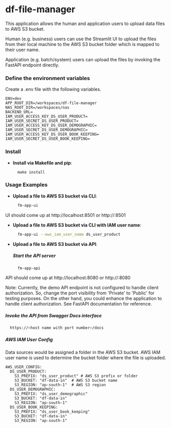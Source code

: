 # df-file-manager

This application allows the human and application users to upload data files to AWS S3 bucket. 

Human (e.g. business) users can use the Streamlit UI to upload the files from their local machine to the AWS S3 bucket folder which is mapped to their user name. 

Application (e.g. batch/system) users can upload the files by invoking the FastAPI endpoint directly.

### Define the environment variables

Create a .env file with the following variables.

```
ENV=dev
APP_ROOT_DIR=/workspaces/df-file-manager
NAS_ROOT_DIR=/workspaces/nas
BACKEND_URL=
IAM_USER_ACCESS_KEY_DS_USER_PRODUCT=
IAM_USER_SECRET_DS_USER_PRODUCT=
IAM_USER_ACCESS_KEY_DS_USER_DEMOGRAPHIC=
IAM_USER_SECRET_DS_USER_DEMOGRAPHIC=
IAM_USER_ACCESS_KEY_DS_USER_BOOK_KEEPING=
IAM_USER_SECRET_DS_USER_BOOK_KEEPING=
```

### Install

- **Install via Makefile and pip**:
  ```
    make install
  ```

### Usage Examples

- **Upload a file to AWS S3 bucket via CLI**:
  ```sh
    fm-app-ui
  ```

UI should come up at http://localhost:8501 or http://<hostname>:8501

- **Upload a file to AWS S3 bucket via CLI with IAM user name**:
  ```sh
    fm-app-ui --aws_iam_user_name ds_user_product
  ```

- **Upload a file to AWS S3 bucket via API**:
  ##### Start the API server
  ```sh
    fm-app-api
  ```

API should come up at http://localhost:8080 or http://<hostname>:8080

  Note: Currently, the demo API endpoint is not configured to handle client authorization. So, change the port visibility from 'Private' to 'Public' for testing purposes. On the other hand, you could enhance the application to handle client authorization. See FastAPI documentation for reference. 

  ##### Invoke the API from Swagger Docs interface
  ```sh
    https://<host name with port number>/docs
  ```

  ##### AWS IAM User Config

  Data sources would be assigned a folder in the AWS S3 bucket. AWS IAM user name is used to determine the bucket folder where the file is uploaded.

  ```
  AWS_USER_CONFIG:
    DS_USER_PRODUCT:
      S3_PREFIX: "ds_user_product" # AWS S3 prefix or folder
      S3_BUCKET: "df-data-in"  # AWS S3 bucket name
      S3_REGION: "ap-south-1"  # AWS S3 region
    DS_USER_DEMOGRAPHIC:
      S3_PREFIX: "ds_user_demographic"
      S3_BUCKET: "df-data-in"
      S3_REGION: "ap-south-1"
    DS_USER_BOOK_KEEPING:
      S3_PREFIX: "ds_user_book_keeping"
      S3_BUCKET: "df-data-in"
      S3_REGION: "ap-south-1"

  ```

